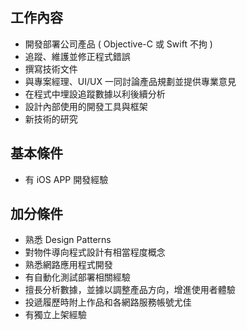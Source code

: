 ## 工作內容

* 開發部署公司產品 ( Objective-C 或 Swift 不拘 )
* 追蹤、維護並修正程式錯誤
* 撰寫技術文件
* 與專案經理、UI/UX 一同討論產品規劃並提供專業意見
* 在程式中埋設追蹤數據以利後續分析
* 設計內部使用的開發工具與框架
* 新技術的研究

## 基本條件
* 有 iOS APP 開發經驗

## 加分條件
* 熟悉 Design Patterns 
* 對物件導向程式設計有相當程度概念
* 熟悉網路應用程式開發
* 有自動化測試部署相關經驗
* 擅長分析數據，並據以調整產品方向，增進使用者體驗
* 投遞履歷時附上作品和各網路服務帳號尤佳
* 有獨立上架經驗
